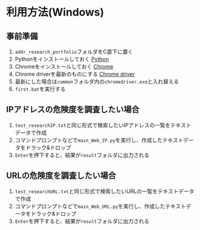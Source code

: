 # 利用方法(Windows)

## 事前準備
1. `addr_research_portfolio`フォルダをC直下に置く
1. Pythonをインストールしておく
[Python](https://www.python.org/downloads/)
1. Chromeをインストールしておく
[Chrome](https://www.google.com/intl/ja_jp/chrome/) 
1. Chrome driverを最新のものにする
[Chrome driver](https://chromedriver.chromium.org/downloads)
  1. 最新にした場合は`common`フォルダ内の`chromedriver.exe`と入れ替える
1. `first.bat`を実行する


## IPアドレスの危険度を調査したい場合

1. `test_researchIP.txt`と同じ形式で検索したいIPアドレスの一覧をテキストデータで作成
1. コマンドプロンプトなどで`main_Web_IP.py`を実行し、作成したテキストデータをドラック&ドロップ
1. `Enter`を押下すると、結果が`result`フォルダに出力される



## URLの危険度を調査したい場合

1. `test_researchURL.txt`と同じ形式で検索したいURLの一覧をテキストデータで作成
1. コマンドプロンプトなどで`main_Web_URL.py`を実行し、作成したテキストデータをドラック&ドロップ
1. `Enter`を押下すると、結果が`result`フォルダに出力される
